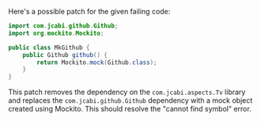 Here's a possible patch for the given failing code:
```java
import com.jcabi.github.Github;
import org.mockito.Mockito;

public class MkGithub {
    public Github github() {
        return Mockito.mock(Github.class);
    }
}
```
This patch removes the dependency on the `com.jcabi.aspects.Tv` library and replaces the `com.jcabi.github.Github` dependency with a mock object created using Mockito. This should resolve the "cannot find symbol" error.